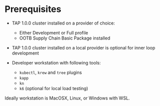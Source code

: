 # Prerequisites

-   TAP 1.0.0 cluster installed on a provider of choice:
    - Either Development or Full profile
    - OOTB Supply Chain Basic Package installed

-   TAP 1.0.0 cluster installed on a local provider is
    optional for inner loop development

-   Developer workstation with following tools:
    - `kubectl`, `krew` and `tree` plugins
    - `kapp`
    - `kn`
    - `k6` (optional for local load testing)

Ideally workstation is MacOSX, Linux, or Windows with WSL.

